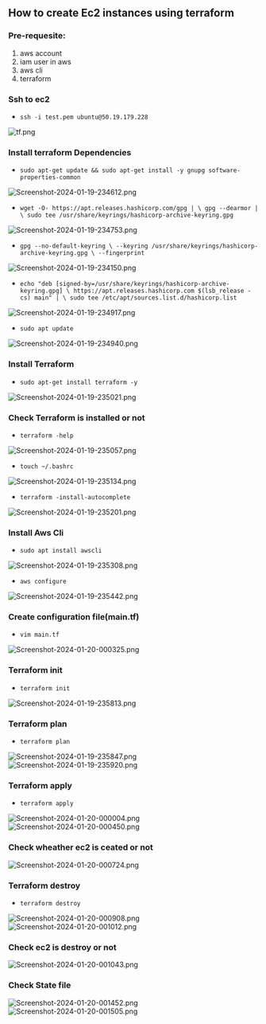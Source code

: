 ## How to create Ec2 instances using terraform 
### Pre-requesite:
1. aws account
2. iam user in aws
3. aws cli
4. terraform

### Ssh to ec2
* `ssh -i test.pem ubuntu@50.19.179.228`

![tf.png](https://i.postimg.cc/pr6hSmn4/tf.png)
### Install terraform Dependencies
* `sudo apt-get update && sudo apt-get install -y gnupg software-properties-common`

![Screenshot-2024-01-19-234612.png](https://i.postimg.cc/B6gJYbz3/Screenshot-2024-01-19-234612.png)
* `wget -O- https://apt.releases.hashicorp.com/gpg | \
gpg --dearmor | \
sudo tee /usr/share/keyrings/hashicorp-archive-keyring.gpg`

![Screenshot-2024-01-19-234753.png](https://i.postimg.cc/SN4vQVjg/Screenshot-2024-01-19-234753.png)
* `gpg --no-default-keyring \
--keyring /usr/share/keyrings/hashicorp-archive-keyring.gpg \
--fingerprint`
  
![Screenshot-2024-01-19-234150.png](https://i.postimg.cc/Nf0PrF7X/Screenshot-2024-01-19-234150.png)
* `echo "deb [signed-by=/usr/share/keyrings/hashicorp-archive-keyring.gpg] \ https://apt.releases.hashicorp.com $(lsb_release -cs) main" | \ sudo tee /etc/apt/sources.list.d/hashicorp.list`
  
![Screenshot-2024-01-19-234917.png](https://i.postimg.cc/JhJ1VPsR/Screenshot-2024-01-19-234917.png)
* `sudo apt update`
  
![Screenshot-2024-01-19-234940.png](https://i.postimg.cc/3Nr4xPGX/Screenshot-2024-01-19-234940.png)
### Install Terraform
* `sudo apt-get install terraform -y`
  
![Screenshot-2024-01-19-235021.png](https://i.postimg.cc/ZY34WfH3/Screenshot-2024-01-19-235021.png)
### Check Terraform is installed or not
* `terraform -help`
  
![Screenshot-2024-01-19-235057.png](https://i.postimg.cc/5yP345Xt/Screenshot-2024-01-19-235057.png)
* `touch ~/.bashrc`
  
![Screenshot-2024-01-19-235134.png](https://i.postimg.cc/Fztfj7wx/Screenshot-2024-01-19-235134.png)
* `terraform -install-autocomplete`
  
![Screenshot-2024-01-19-235201.png](https://i.postimg.cc/L6Qp7r6c/Screenshot-2024-01-19-235201.png)
### Install Aws Cli
* `sudo apt install awscli`
  
![Screenshot-2024-01-19-235308.png](https://i.postimg.cc/vBT7PgqF/Screenshot-2024-01-19-235308.png)
* `aws configure`
  
![Screenshot-2024-01-19-235442.png](https://i.postimg.cc/yNkXj3rq/Screenshot-2024-01-19-235442.png)
### Create configuration file(main.tf)
* `vim main.tf`
  
![Screenshot-2024-01-20-000325.png](https://i.postimg.cc/7Zmr7djs/Screenshot-2024-01-20-000325.png)
### Terraform init
* `terraform init`
  
![Screenshot-2024-01-19-235813.png](https://i.postimg.cc/fycRh5yG/Screenshot-2024-01-19-235813.png)
### Terraform plan
* `terraform plan`
  
![Screenshot-2024-01-19-235847.png](https://i.postimg.cc/gJrhm9bf/Screenshot-2024-01-19-235847.png)
![Screenshot-2024-01-19-235920.png](https://i.postimg.cc/gkyD267d/Screenshot-2024-01-19-235920.png)
### Terraform apply
* `terraform apply`
  
![Screenshot-2024-01-20-000004.png](https://i.postimg.cc/T1sXy41L/Screenshot-2024-01-20-000004.png)
![Screenshot-2024-01-20-000450.png](https://i.postimg.cc/Nj1WYM6r/Screenshot-2024-01-20-000450.png)
### Check wheather ec2 is ceated or not
![Screenshot-2024-01-20-000724.png](https://i.postimg.cc/GtjnKmXD/Screenshot-2024-01-20-000724.png)
### Terraform destroy
* `terraform destroy`
  
![Screenshot-2024-01-20-000908.png](https://i.postimg.cc/k4tH1gg4/Screenshot-2024-01-20-000908.png)
![Screenshot-2024-01-20-001012.png](https://i.postimg.cc/nhPTyf5Q/Screenshot-2024-01-20-001012.png)
### Check ec2 is destroy or not
![Screenshot-2024-01-20-001043.png](https://i.postimg.cc/qqN2XNJb/Screenshot-2024-01-20-001043.png)
### Check State file
![Screenshot-2024-01-20-001452.png](https://i.postimg.cc/pdk0snvR/Screenshot-2024-01-20-001452.png)
![Screenshot-2024-01-20-001505.png](https://i.postimg.cc/brf3J0H0/Screenshot-2024-01-20-001505.png)

